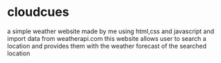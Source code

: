 # cloudcues
a simple weather website made by me using html,css and javascript and import data from weatherapi.com this website allows user to search a location and provides them with the weather forecast of the searched location
